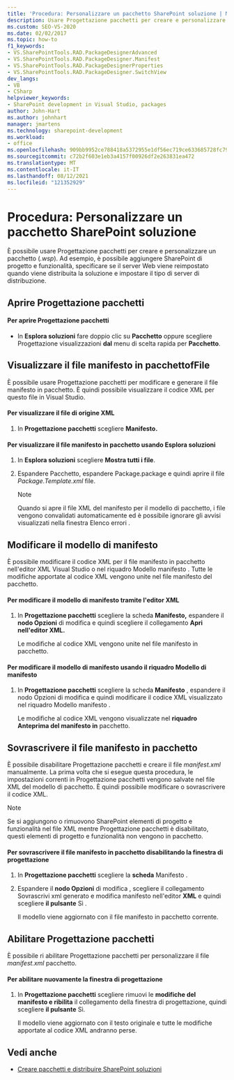 ```yaml
---
title: 'Procedura: Personalizzare un pacchetto SharePoint soluzione | Microsoft Docs'
description: Usare Progettazione pacchetti per creare e personalizzare un pacchetto SharePoint soluzione (con estensione wsp). Visualizzare o sovrascrivere il file manifesto in pacchetto. Modificare il modello di manifesto.
ms.custom: SEO-VS-2020
ms.date: 02/02/2017
ms.topic: how-to
f1_keywords:
- VS.SharePointTools.RAD.PackageDesignerAdvanced
- VS.SharePointTools.RAD.PackageDesigner.Manifest
- VS.SharePointTools.RAD.PackageDesignerProperties
- VS.SharePointTools.RAD.PackageDesigner.SwitchView
dev_langs:
- VB
- CSharp
helpviewer_keywords:
- SharePoint development in Visual Studio, packages
author: John-Hart
ms.author: johnhart
manager: jmartens
ms.technology: sharepoint-development
ms.workload:
- office
ms.openlocfilehash: 909bb9952ce788418a5372955e1df56ec719ce633685728fc7951188dac6ba87
ms.sourcegitcommit: c72b2f603e1eb3a4157f00926df2e263831ea472
ms.translationtype: MT
ms.contentlocale: it-IT
ms.lasthandoff: 08/12/2021
ms.locfileid: "121352929"
---
```

# <a name="how-to-customize-a-sharepoint-solution-package"></a>Procedura: Personalizzare un pacchetto SharePoint soluzione
  È possibile usare Progettazione pacchetti per creare e personalizzare un pacchetto (*.wsp*). Ad esempio, è possibile aggiungere SharePoint di progetto e funzionalità, specificare se il server Web viene reimpostato quando viene distribuita la soluzione e impostare il tipo di server di distribuzione.

## <a name="open-the-package-designer"></a>Aprire Progettazione pacchetti

#### <a name="to-open-the-package-designer"></a>Per aprire Progettazione pacchetti

- In **Esplora soluzioni** fare doppio clic su **Pacchetto** oppure scegliere Progettazione visualizzazioni **dal** menu di scelta rapida per **Pacchetto**.

## <a name="view-the-packaged-manifestffile"></a>Visualizzare il file manifesto in pacchettofFile
 È possibile usare Progettazione pacchetti per modificare e generare il file manifesto in pacchetto. È quindi possibile visualizzare il codice XML per questo file in Visual Studio.

#### <a name="to-view-the-xml-source-file"></a>Per visualizzare il file di origine XML

1. In **Progettazione pacchetti** scegliere **Manifesto.**

#### <a name="to-view-the-packaged-manifest-file-by-using-solution-explorer"></a>Per visualizzare il file manifesto in pacchetto usando Esplora soluzioni

1. In **Esplora soluzioni** scegliere **Mostra tutti i file**.

2. Espandere Pacchetto, espandere Package.package e quindi aprire il file *Package.Template.xml* file.

    > [!NOTE]
    > Quando si apre il file XML del manifesto per il modello di pacchetto, i file vengono convalidati automaticamente ed è possibile ignorare gli avvisi visualizzati nella finestra Elenco errori .

## <a name="change-the-manifest-template"></a>Modificare il modello di manifesto
 È possibile modificare il codice XML per il file manifesto in pacchetto nell'editor XML Visual Studio o nel riquadro Modello manifesto . Tutte le modifiche apportate al codice XML vengono unite nel file manifesto del pacchetto.

#### <a name="to-change-the-manifest-template-by-using-the-xml-editor"></a>Per modificare il modello di manifesto tramite l'editor XML

1. In **Progettazione pacchetti** scegliere la scheda **Manifesto,** espandere il **nodo Opzioni** di modifica e quindi scegliere il collegamento **Apri nell'editor XML.**

     Le modifiche al codice XML vengono unite nel file manifesto in pacchetto.

#### <a name="to-change-the-manifest-template-by-using-the-manifest-template-pane"></a>Per modificare il modello di manifesto usando il riquadro Modello di manifesto

1. In **Progettazione pacchetti** scegliere la scheda  **Manifesto** , espandere il nodo Opzioni di modifica e quindi modificare il codice XML visualizzato nel riquadro Modello manifesto .

     Le modifiche al codice XML vengono visualizzate nel **riquadro Anteprima del manifesto in** pacchetto.

## <a name="overwrite-the-packaged-manifest-file"></a>Sovrascrivere il file manifesto in pacchetto
 È possibile disabilitare Progettazione pacchetti e creare il file *manifest.xml* manualmente. La prima volta che si esegue questa procedura, le impostazioni correnti in Progettazione pacchetti vengono salvate nel file XML del modello di pacchetto. È quindi possibile modificare o sovrascrivere il codice XML.

> [!NOTE]
> Se si aggiungono o rimuovono SharePoint elementi di progetto e funzionalità nel file XML mentre Progettazione pacchetti è disabilitato, questi elementi di progetto e funzionalità non vengono in pacchetto.

#### <a name="to-overwrite-packaged-manifest-file-by-disabling-the-designer"></a>Per sovrascrivere il file manifesto in pacchetto disabilitando la finestra di progettazione

1. In **Progettazione pacchetti** scegliere la **scheda** Manifesto .

2. Espandere il **nodo Opzioni** di modifica , scegliere il collegamento Sovrascrivi xml generato e modifica manifesto nell'editor **XML** e quindi scegliere **il pulsante** Sì .

     Il modello viene aggiornato con il file manifesto in pacchetto corrente.

## <a name="enable-the-package-designer"></a>Abilitare Progettazione pacchetti
 È possibile ri abilitare Progettazione pacchetti per personalizzare il file *manifest.xml* pacchetto.

#### <a name="to-re-enable-the-designer"></a>Per abilitare nuovamente la finestra di progettazione

1. In **Progettazione pacchetti** scegliere rimuovi le **modifiche del manifesto e ribilita** il collegamento della finestra di progettazione, quindi scegliere **il pulsante** Sì.

     Il modello viene aggiornato con il testo originale e tutte le modifiche apportate al codice XML andranno perse.

## <a name="see-also"></a>Vedi anche
- [Creare pacchetti e distribuire SharePoint soluzioni](../sharepoint/packaging-and-deploying-sharepoint-solutions.md)
